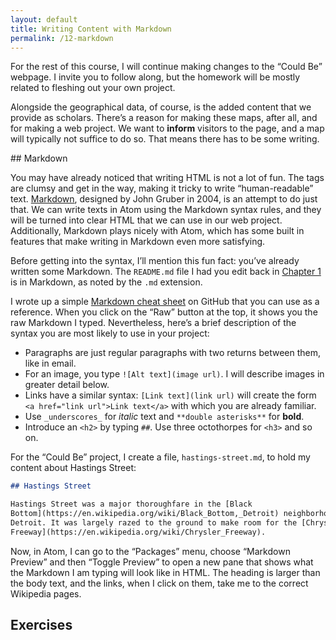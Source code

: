 ```yaml
---
layout: default
title: Writing Content with Markdown
permalink: /12-markdown
---
```


For the rest of this course, I will continue making changes to the “Could Be”
webpage. I invite you to follow along, but the homework will be mostly related
to fleshing out your own project. 

Alongside the geographical data, of course, is the added content that we
provide as scholars. There’s a reason for making these maps, after all, and
for making a web project. We want to **inform** visitors to the page, and a
map will typically not suffice to do so. That means there has to be some
writing.

<section id="markdown">
## Markdown

You may have already noticed that writing HTML is not a lot of fun. The tags
are clumsy and get in the way, making it tricky to write “human-readable”
text. [Markdown](https://daringfireball.net/projects/markdown/), designed by
John Gruber in 2004, is an attempt to do just that. We can write texts in Atom
using the Markdown syntax rules, and they will be turned into clear HTML that
we can use in our web project. Additionally, Markdown plays nicely with Atom,
which has some built in features that make writing in Markdown even more
satisfying.

Before getting into the syntax, I’ll mention this fun fact: you’ve already
written some Markdown. The `README.md` file I had you edit back in [Chapter
1](/1-environment) is in Markdown, as noted by the `.md` extension. 

I wrote up a simple [Markdown cheat
sheet](https://gist.github.com/muziejus/53a24ef58a90599ed8dff18276a9c744) on
GitHub that you can use as a reference. When you click on the “Raw” button at
the top, it shows you the raw Markdown I typed. Nevertheless, here’s a brief
description of the syntax you are most likely to use in your project:

* Paragraphs are just regular paragraphs with two returns between them, like
in email.
* For an image, you type `![Alt text](image url)`. I will describe images in
greater detail below.
* Links have a similar syntax: `[Link text](link url)` will create the form
`<a href="link url">Link text</a>` with which you are already familiar.
* Use `_underscores_` for _italic_ text and `**double asterisks**` for **bold**.
* Introduce an `<h2>` by typing `##`. Use three octothorpes for `<h3>` and so
on.

For the “Could Be” project, I create a file, `hastings-street.md`, to hold my
content about Hastings Street:

```markdown
## Hastings Street

Hastings Street was a major thoroughfare in the [Black
Bottom](https://en.wikipedia.org/wiki/Black_Bottom,_Detroit) neighborhood of
Detroit. It was largely razed to the ground to make room for the [Chrysler
Freeway](https://en.wikipedia.org/wiki/Chrysler_Freeway). 
```

Now, in Atom, I can go to the “Packages” menu, choose “Markdown Preview” and
then “Toggle Preview” to open a new pane that shows what the Markdown I am
typing will look like in HTML. The heading is larger than the body text, and
the links, when I click on them, take me to the correct Wikipedia pages. 


</section>

## Exercises
